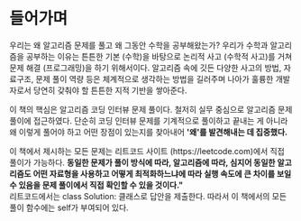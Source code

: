 <h1>들어가며</h1>

<p>우리는 왜 알고리즘 문제를 풀고 왜 그동안 수학을 공부해왔는가? 우리가 수학과 알고리즘을 공부하는 이유는 튼튼한 기본 (수학)을 바탕으로 논리적 사고 (수학적 사고)를 거쳐 문제 해결 (프로그래밍)을 하기 위해서이다. 알고리즘 속에 깃든 다양한 사고의 방법, 자료구조, 문제 풀이 역량 등은 체계적으로 생각하는 방법을 길러주며 나아가 훌륭한 개발자로서 당연히 갖춰야 할 튼튼한 지적 기반을 쌓아준다.</p>
<p>이 책의 핵심은 알고리즘 코딩 인터뷰 문제 풀이다. 철저히 실무 중심으로 알고리즘 문제 풀이에 접근하였다. 단순히 코딩 인터뷰 문제를 기계적으로 풀이하고 끝내는 게 아니라 왜 이렇게 풀어야 하고 어떤 장점이 있는지를 찾아내어 <strong>'왜'를 발견해내는 데 집중했다.</strong></p>
<p>이 책에서 제시하는 모든 문제는 리트코드 사이트 (https://leetcode.com)에서 직접 풀이가 가능하다. <strong>동일한 문제가 풀이 방식에 따라, 알고리즘에 따라, 심지어 동일한 알고리즘도 어떤 자료형을 사용하고 어떻게 최적화하느냐에 따라 실행 속도에 큰 차이를 보일 수 있음을 문제 풀이에서 직접 확인할 수 있을 것이다."</strong><br>리트코드에서는 class Solution: 클래스로 답안을 제출한다. 따라서 이 책에서의 모든 풀이 함수에는 self가 부여되어 있다.</p>